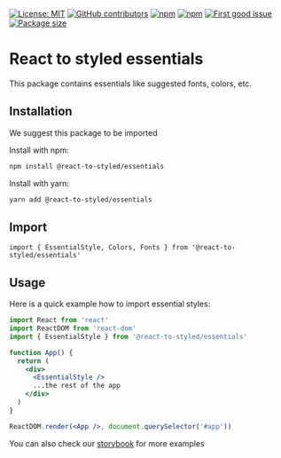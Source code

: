 [![License: MIT](https://img.shields.io/badge/License-MIT-yellow.svg)](https://github.com/react-to/react-to-styled/blob/main/LICENSE)
[![GitHub contributors](https://img.shields.io/github/contributors/react-to/react-to-styled)](https://github.com/react-to/react-to-styled/graphs/contributors)
[![npm](https://img.shields.io/npm/v/@react-to-styled/essentials)](https://www.npmjs.com/package/@react-to-styled/essentials)
[![npm](https://img.shields.io/npm/dm/@react-to-styled/essentials)](https://www.npmjs.com/package/@react-to-styled/essentials)
[![First good issue](https://img.shields.io/github/labels/react-to/react-to-styled/good%20first%20issue?label=Contribute)](https://github.com/react-to/react-to-styled/labels/good%20first%20issue)
[![Package size](https://img.shields.io/bundlephobia/min/@react-to-styled/essentials/latest)](https://www.npmjs.com/package/@react-to-styled/essentials)

# React to styled essentials

This package contains essentials like suggested fonts, colors, etc.

## Installation

We suggest this package to be imported

Install with npm:

```sh
npm install @react-to-styled/essentials
```

Install with yarn:

```sh
yarn add @react-to-styled/essentials
```

## Import

```tsx
import { EssentialStyle, Colors, Fonts } from '@react-to-styled/essentials'
```

## Usage

Here is a quick example how to import essential styles:

```jsx
import React from 'react'
import ReactDOM from 'react-dom'
import { EssentialStyle } from '@react-to-styled/essentials'

function App() {
  return (
    <div>
      <EssentialStyle />
      ...the rest of the app
    </div>
  )
}

ReactDOM.render(<App />, document.querySelector('#app'))
```

You can also check our [storybook](https://react-to.github.io/react-to-styled) for more examples
